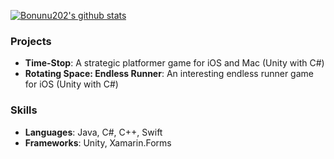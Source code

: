 [![Bonunu202's github stats](https://github-readme-stats.vercel.app/api?username=Bonunu202&show_icons=true&theme=radical)](https://github.com/anuraghazra/github-readme-stats)
### Projects
- **Time-Stop**: A strategic platformer game for iOS and Mac (Unity with C#)
- **Rotating Space: Endless Runner**: An interesting endless runner game for iOS (Unity with C#)
### Skills
- **Languages**: Java, C#, C++, Swift
- **Frameworks**: Unity, Xamarin.Forms
